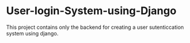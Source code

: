# User-login-System-using-Django
 This project contains only the backend for creating a user sutenticcation system using django.
